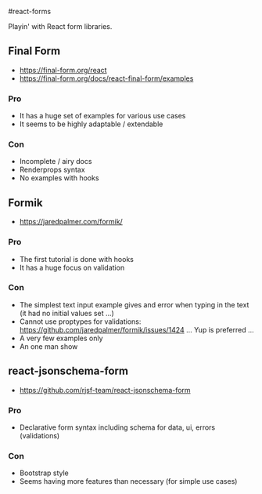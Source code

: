 #react-forms

Playin' with React form libraries.

## Final Form

- https://final-form.org/react
- https://final-form.org/docs/react-final-form/examples

### Pro

- It has a huge set of examples for various use cases
- It seems to be highly adaptable / extendable

### Con

- Incomplete / airy docs
- Renderprops syntax
- No examples with hooks

## Formik

- https://jaredpalmer.com/formik/

### Pro

- The first tutorial is done with hooks
- It has a huge focus on validation

### Con

- The simplest text input example gives and error when typing in the text (it had no initial values set ...)
- Cannot use proptypes for validations: https://github.com/jaredpalmer/formik/issues/1424 ... Yup is preferred ...
- A very few examples only
- An one man show

## react-jsonschema-form

- https://github.com/rjsf-team/react-jsonschema-form

### Pro

- Declarative form syntax including schema for data, ui, errors (validations)

### Con

- Bootstrap style
- Seems having more features than necessary (for simple use cases)
